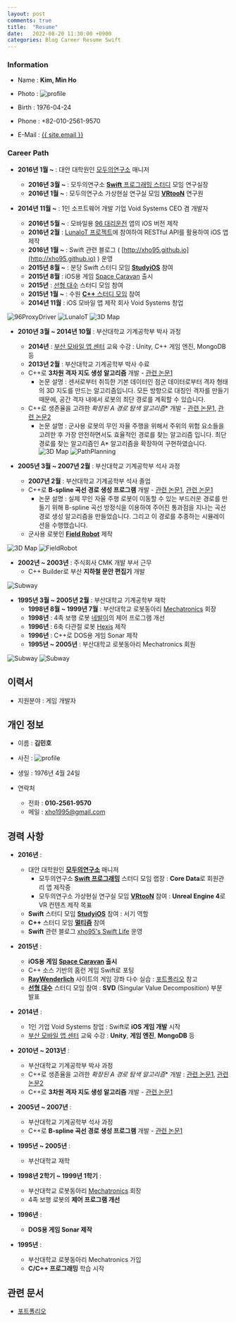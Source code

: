 ```yaml
---
layout: post
comments: true
title:  "Resume"
date:   2022-08-20 11:30:00 +0900
categories: Blog Career Resume Swift
---
```


### Information

* Name : **Kim, Min Ho**
* Photo : ![profile](_assets/_profile.jpg)
* Birth : 1976-04-24

* Phone : +82-010-2561-9570
* E-Mail : <a href="mailto:{{ site.email }}">{{ site.email }}</a>

### Career Path

* **2016년  1월 ~** : 대안 대학원인 [모두의연구소](http://www.modulabs.co.kr/) 매니저
	* **2016년 3월 ~** : 모두의연구소 [**Swift** 프로그래밍 스터디](http://www.modulabs.co.kr/Swift_library/848) 모임 연구실장
	* **2016년 1월 ~** :  모두의연구소 가상현실 연구실 모임 **[VRtooN](http://www.modulabs.co.kr/Swift_library/848)** 연구원

* **2014년 11월 ~** : 1인 소프트웨어 개발 기업 Void Systems CEO 겸 개발자
	* **2016년  5월 ~** : 모바일용 [96 대리운전](https://itunes.apple.com/us/app/96daeliunjeon/id1119085448?mt=8) 앱의 iOS 버전 제작
	* **2016년 2월** : [LunaIoT 프로젝트](https://github.com/kmansoo/Luna/)에 참여하여 RESTful API를 활용하여 iOS 앱 제작
	* **2016년 1월 ~** : Swift 관련 블로그 ( [http://xho95.github.io](http://xho95.github.io) ) 운영
	* **2015년 8월 ~** : 분당 Swift 스터디 모임 **[StudyiOS](http://studyios.gitlab.io)** 참여
	* **2015년 8월** : iOS용 게임 [Space Caravan](https://itunes.apple.com/kr/app/space-caravan/id1011757460?mt=8) 출시
	* **2015년** : [선형 대수](https://www.facebook.com/groups/1045080912185263/) 스터디 모임 참여
	* **2015년 1월 ~** : 수원 [**C++** 스터디 모임](http://cafe.naver.com/multism) 참여	
	* **2014년 11월** : iOS 모바일 앱 제작 회사 Void Systems 창업

![96ProxyDriver](_assets/_96ProxyDriver-H300.jpg)  ![LunaIoT](_assets/_LunaIoT-H300.jpg)  ![3D Map](_assets/_UE4Editor-H300.jpg)
	
* **2010년 3월 ~ 2014년 10월** : 부산대학교 기계공학부 박사 과정
	* **2014년** : [부산 모바일 앱 센터](http://www.bmac.kr/index.asp) 교육 수강 : Unity, C++ 게임 엔진, MongoDB 등
	* **2013년 2월** : 부산대학교 기계공학부 박사 수료
	* C++로 **3차원 격자 지도 생성 알고리즘** 개발 - [관련 논문1](http://ieeexplore.ieee.org/stamp/stamp.jsp?arnumber=6677377)
		* 논문 설명 : 센서로부터 취득한 기본 데이터인 점군 데이터로부터 격자 형태의 3D 지도를 만드는 알고리즘입니다. 모든 방향으로 대칭인 격자를 만들기 때문에, 공간 격자 내에서 로봇의 최단 경로를 계획할 수 있습니다. 
	* C++로 생존율을 고려한 **확장된 A* 경로 탐색 알고리즘** 개발 - [관련 논문1](http://ieeexplore.ieee.org/xpls/abs_all.jsp?arnumber=6463003), [관련 논문2](http://link.springer.com/chapter/10.1007%2F978-3-642-33503-7_59)
		* 논문 설명 : 군사용 로봇의 무인 자율 주행을 위해서 주위의 위험 요소들을 고려한 후 가장 안전하면서도 효율적인 경로를 찾는 알고리즘 입니다. 최단 경로를 찾는 알고리즘인 A\* 알고리즘을 확장하여 구현하였습니다. 
![3D Map](_assets/_3d-Map-H300.jpg)  ![PathPlanning](_assets/_PathPlanning-H300.jpg)
	
* **2005년 3월 ~ 2007년 2월** : 	부산대학교 기계공학부 석사 과정
	* **2007년 2월** : 부산대학교 기계공학부 석사 졸업
	* C++로 **B-spline 곡선 경로 생성 프로그램** 개발 - [관련 논문1](http://ocean.kisti.re.kr/downfile/volume/icase/JOJDCV/2014/v20n2/JOJDCV_2014_v20n2_138.pdf), [관련 논문1](http://ieeexplore.ieee.org/xpl/articleDetails.jsp?reload=true&arnumber=5670133)
		* 논문 설명 : 실제 무인 자율 주행 로봇이 이동할 수 있는 부드러운 경로를 만들기 위해 B-spline 곡선 방정식을 이용하여 주어진 통과점을 지나는 곡선 경로 생성 알고리즘을 만들었습니다. 그리고 이 경로를 추종하는 시뮬레이션을 수행했습니다.
	* 군사용 로봇인 **[Field Robot](https://www.youtube.com/watch?v=nrXtmwM93FE)** 제작

![3D Map](_assets/_B-Spline-H300.jpg)  ![FieldRobot](_assets/_FieldRobot-H300.jpg)

* **2002년 ~ 2003년** : 주식회사 CMK 개발 부서 근무
	*  C++ Builder로 부산 **지하철 문안 편집기** 개발 

![Subway](_assets/_Subway-H300.jpg)

* **1995년 3월 ~ 2005년 2월** : 부산대학교 기계공학부 재학
	* **1998년 8월 ~ 1999년 7월** : 부산대학교 로봇동아리 [Mechatronics](http://mecha.namoweb.net/xe/) 회장
	* **1998년** : 4족 보행 로봇 [네발이](http://mecha.namoweb.net/xe/Robot/428)의 제어 프로그램 개선
	* **1996년** : 6축 다관절 로봇 [Hexis](http://mecha.namoweb.net/xe/Robot/426)  제작
	* **1996년** : C++로 DOS용 게임 Sonar 제작
	* **1995년 ~ 2005년** : 부산대학교 로봇동아리 Mechatronics 회원

![Subway](_assets/_4Leg-H300.jpg)  ![Subway](_assets/_Hexis-H300.jpg)

## 이력서

* 지원분야 : 게임 개발자

## 개인 정보

* 이름 : **김민호**
* 사진 : ![profile](../_assets/_profile.jpg)
* 생일 : 1976년 4월 24일

* 연락처
	* 전화 : **010-2561-9570**
	* 메일 : xho1995@gmail.com

## 경력 사항

* **2016년** :
	* 대안 대학원인 **[모두의연구소](http://www.modulabs.co.kr/)** 매니저
		* 모두의연구소 **[Swift 프로그래밍](http://www.modulabs.co.kr/Swift_library/848)** 스터디 모임 랩장 : **Core Data**로 회원관리 앱 제작중
		* 모두의연구소 가상현실 연구실 모임 **[VRtooN](http://www.modulabs.co.kr/Swift_library/848)** 참여 : **Unreal Engine 4**로 VR 컨텐츠 제작 목표
	* **Swift** 스터디 모임 **[StudyiOS](http://studyios.gitlab.io)** 참여 : 서기 역할
	* **C++** 스터디 모임 **[멀티즘](http://cafe.naver.com/multism)** 참여
	* **Swift** 관련 블로그 [xho95's Swift Life](http://xho95.github.io) 운영
	
* **2015년** :
	* **iOS용 게임 [Space Caravan](https://itunes.apple.com/kr/app/space-caravan/id1011757460?mt=8) 출시**
	* C++ 소스 기반의 홈런 게임 Swift로 포팅
	* **[RayWenderlich](https://www.raywenderlich.com)** 사이트의 게임 강좌 다수 실습 : [포트폴리오](2016-07-21-Portfolio.md) 참고
	* **[선형 대수](https://www.facebook.com/groups/1045080912185263/)** 스터디 모임 참여 : **SVD** (Singular Value Decomposition) 부분 발표
	
* **2014년** : 	
	* 1인 기업 Void Systems 창업 : Swift로 **iOS 게임 개발** 시작
	* [부산 모바일 앱 센터](http://www.bmac.kr/index.asp) 교육 수강 : **Unity**, **게임 엔진**, **MongoDB** 등
	
* **2010년 ~ 2013년** :
	* 부산대학교 기계공학부 박사 과정
	* C++로 생존율을 고려한 **확장된 A* 경로 탐색 알고리즘** 개발 : [관련 논문1](http://ieeexplore.ieee.org/xpls/abs_all.jsp?arnumber=6463003), [관련 논문2](http://link.springer.com/chapter/10.1007%2F978-3-642-33503-7_59)
	* C++로 **3차원 격자 지도 생성 알고리즘** 개발 - [관련 논문1](http://ieeexplore.ieee.org/stamp/stamp.jsp?arnumber=6677377)
	
* **2005년 ~ 2007년** : 	
	* 부산대학교 기계공학부 석사 과정
	* C++로 **B-spline 곡선 경로 생성 프로그램** 개발 - [관련 논문1](http://ocean.kisti.re.kr/downfile/volume/icase/JOJDCV/2014/v20n2/JOJDCV_2014_v20n2_138.pdf)
	
* **1995년 ~ 2005년** :
	* 부산대학교 재학
	
* **1998년 2학기 ~ 1999년 1학기** :
	* 부산대학교 로봇동아리 [Mechatronics](http://mecha.namoweb.net/xe/) 회장
	* 4족 보행 로봇의 **제어 프로그램 개선**
	
* **1996년** :
	* **DOS용 게임 Sonar 제작**
	
* **1995년** :
	* 부산대학교 로봇동아리 Mechatronics 가입
	* **C/C++ 프로그래밍** 학습 시작

## 관련 문서

* [포트폴리오](2016-07-21-Portfolio.md)
